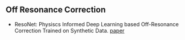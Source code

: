 ## Off Resonance Correction
- ResoNet: Physiscs Informed Deep Learning based Off-Resonance Correction Trained on Synthetic Data. [paper](https://submissions.mirasmart.com/ISMRM2022/Itinerary/Files/PDFFiles/0555.html)
